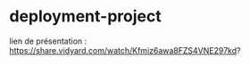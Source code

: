 # deployment-project


lien de présentation : https://share.vidyard.com/watch/Kfmiz6awa8FZS4VNE297kd?
